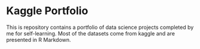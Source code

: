 # Kaggle Portfolio
This is repository contains a portfolio of data science projects completed by me for self-learning.  Most of the datasets come from kaggle and are presented in R Markdown.
